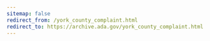 ```yaml
---
sitemap: false 
redirect_from: /york_county_complaint.html 
redirect_to: https://archive.ada.gov/york_county_complaint.html 
---
```

